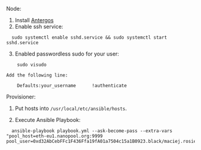 Node:
1. Install [Antergos](antergos.com)
2. Enable ssh service:
```
  sudo systemctl enable sshd.service && sudo systemctl start sshd.service
```
3. Enabled passwordless sudo for your user:
```
	sudo visudo
```
	Add the following line:
```
	Defaults:your_username      !authenticate
```

Provisioner:
1. Put hosts into `/usr/local/etc/ansible/hosts`.

2. Execute Ansible Playbook:
```
  ansible-playbook playbook.yml --ask-become-pass --extra-vars "pool_host=eth-eu1.nanopool.org:9999 pool_user=0xd32AbCebFFc1F436Ffa19fA01a7504c15a1B0923.black/maciej.rosiek@gmail.com"
```


